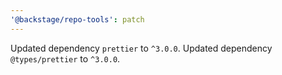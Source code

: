 ```yaml
---
'@backstage/repo-tools': patch
---
```


Updated dependency `prettier` to `^3.0.0`.
Updated dependency `@types/prettier` to `^3.0.0`.
